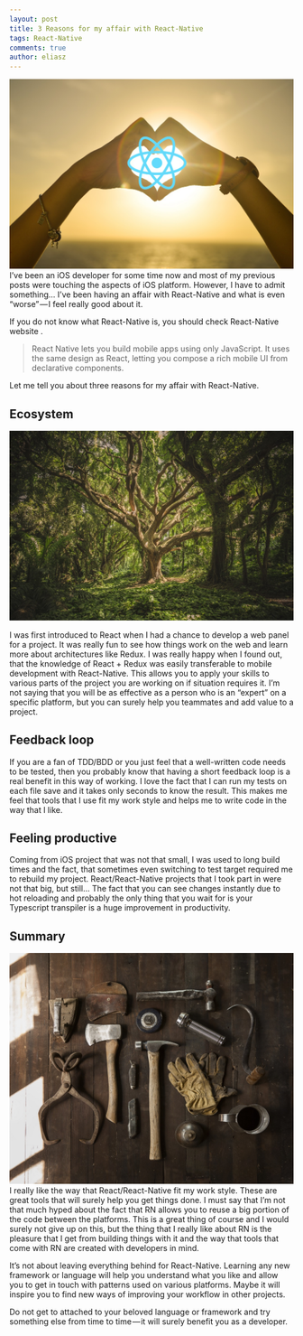 ```yaml
---
layout: post
title: 3 Reasons for my affair with React-Native
tags: React-Native
comments: true
author: eliasz
---
```


![Header](/images/3-reasons-for-my-affair-with-react-native/love_hands.jpg)
I’ve been an iOS developer for some time now and most of my previous posts were touching the aspects of iOS platform. However, I have to admit something… I’ve been having an affair with React-Native and what is even “worse” — I feel really good about it.


If you do not know what React-Native is, you should check React-Native website .


>React Native lets you build mobile apps using only JavaScript. It uses the same design as React, letting you compose a rich mobile UI from declarative components.


Let me tell you about three reasons for my affair with React-Native.

Ecosystem
---
![Eco](/images/3-reasons-for-my-affair-with-react-native/ecosystem.jpeg)

I was first introduced to React when I had a chance to develop a web panel for a project. It was really fun to see how things work on the web and learn more about architectures like Redux. I was really happy when I found out, that the knowledge of React + Redux was easily transferable to mobile development with React-Native. This allows you to apply your skills to various parts of the project you are working on if situation requires it. I’m not saying that you will be as effective as a person who is an “expert” on a specific platform, but you can surely help you teammates and add value to a project.

Feedback loop
---
If you are a fan of TDD/BDD or you just feel that a well-written code needs to be tested, then you probably know that having a short feedback loop is a real benefit in this way of working. I love the fact that I can run my tests on each file save and it takes only seconds to know the result. This makes me feel that tools that I use fit my work style and helps me to write code in the way that I like.

Feeling productive
---
Coming from iOS project that was not that small, I was used to long build times and the fact, that sometimes even switching to test target required me to rebuild my project. React/React-Native projects that I took part in were not that big, but still… The fact that you can see changes instantly due to hot reloading and probably the only thing that you wait for is your Typescript transpiler is a huge improvement in productivity.

Summary
---
![Summary](/images/3-reasons-for-my-affair-with-react-native/tools.jpg)
I really like the way that React/React-Native fit my work style. These are great tools that will surely help you get things done. I must say that I’m not that much hyped about the fact that RN allows you to reuse a big portion of the code between the platforms. This is a great thing of course and I would surely not give up on this, but the thing that I really like about RN is the pleasure that I get from building things with it and the way that tools that come with RN are created with developers in mind.


It’s not about leaving everything behind for React-Native. Learning any new framework or language will help you understand what you like and allow you to get in touch with patterns used on various platforms. Maybe it will inspire you to find new ways of improving your workflow in other projects.


Do not get to attached to your beloved language or framework and try something else from time to time — it will surely benefit you as a developer.